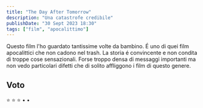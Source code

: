 ```yaml
---
title: "The Day After Tomorrow"
description: "Una catastrofe credibile"
publishDate: "30 Sept 2023 18:30"
tags: ["film", "apocalittimo"]
---
```


Questo film l'ho guardato tantissime volte da bambino.
É uno di quei film apocalittici che non cadono nel trash.
La storia é convincente e non condita di troppe cose sensazionali.
Forse troppo densa di messaggi importanti ma non vedo particolari difetti che di solito affliggono i film di questo genere.

## Voto

⭐️ ⭐️ ⭐️ • •
